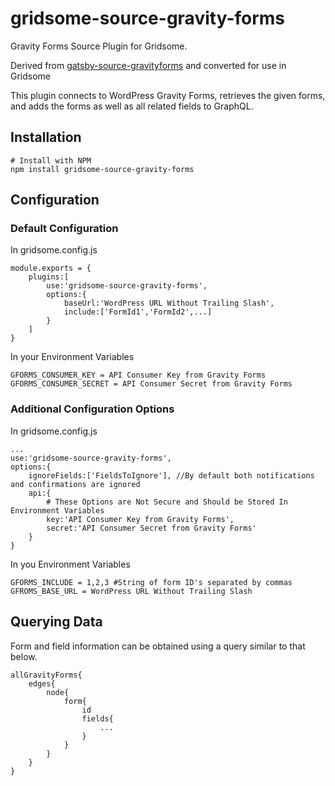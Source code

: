 # gridsome-source-gravity-forms
Gravity Forms Source Plugin for Gridsome.

Derived from [gatsby-source-gravityforms](https://github.com/robmarshall/gatsby-source-gravityforms) and converted for use in Gridsome

This plugin connects to WordPress Gravity Forms, retrieves the given forms, and adds the forms as well as all related fields to GraphQL.

## Installation

    # Install with NPM
    npm install gridsome-source-gravity-forms
## Configuration
### Default Configuration
In gridsome.config.js

    module.exports = {
        plugins:[
            use:'gridsome-source-gravity-forms',
            options:{
                baseUrl:'WordPress URL Without Trailing Slash',
                include:['FormId1','FormId2',...]
            }
        ]
    }

In your Environment Variables

    GFORMS_CONSUMER_KEY = API Consumer Key from Gravity Forms
    GFORMS_CONSUMER_SECRET = API Consumer Secret from Gravity Forms

### Additional Configuration Options
In gridsome.config.js

    ...
    use:'gridsome-source-gravity-forms',
    options:{
        ignoreFields:['FieldsToIgnore'], //By default both notifications and confirmations are ignored
        api:{
            # These Options are Not Secure and Should be Stored In Environment Variables
            key:'API Consumer Key from Gravity Forms',
            secret:'API Consumer Secret from Gravity Forms'
        }
    }

In you Environment Variables

    GFORMS_INCLUDE = 1,2,3 #String of form ID's separated by commas
    GFROMS_BASE_URL = WordPress URL Without Trailing Slash

## Querying Data
Form and field information can be obtained using a query similar to that below.

    allGravityForms{
        edges{
            node{
                form{
                    id
                    fields{
                        ...
                    }
                }
            }
        }
    }

